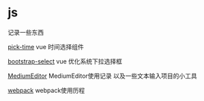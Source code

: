js
==

记录一些东西

[pick-time](./component/pick-time/pick-time.md) vue 时间选择组件

[bootstrap-select](component/bootstrap-select)
vue 优化系统下拉选择框

[MediumEditor](./other/MediumEditor使用记录.md)
MediumEditor使用记录 以及一些文本输入项目的小工具

[webpack](./other/webpack.md) webpack使用历程
